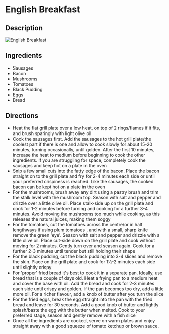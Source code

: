 # English Breakfast

## Description
![English Breakfast](https://www.themealdb.com/images/media/meals/utxryw1511721587.jpg "English Breakfast")

## Ingredients
- Sausages
- Bacon
- Mushrooms
- Tomatoes
- Black Pudding
- Eggs
- Bread

## Directions
- Heat the flat grill plate over a low heat, on top of 2 rings/flames if it fits, and brush sparingly with light olive oil
- Cook the sausages first. Add the sausages to the hot grill plate/the coolest part if there is one and allow to cook slowly for about 15-20 minutes, turning occasionally, until golden. After the first 10 minutes, increase the heat to medium before beginning to cook the other ingredients. If you are struggling for space, completely cook the sausages and keep hot on a plate in the oven
- Snip a few small cuts into the fatty edge of the bacon. Place the bacon straight on to the grill plate and fry for 2-4 minutes each side or until your preferred crispiness is reached. Like the sausages, the cooked bacon can be kept hot on a plate in the oven
- For the mushrooms, brush away any dirt using a pastry brush and trim the stalk level with the mushroom top. Season with salt and pepper and drizzle over a little olive oil. Place stalk-side up on the grill plate and cook for 1-2 minutes before turning and cooking for a further 3-4 minutes. Avoid moving the mushrooms too much while cooking, as this releases the natural juices, making them soggy
- For the tomatoes, cut the tomatoes across the centre/or in half lengthways if using plum tomatoes , and with a small, sharp knife remove the green 'eye'. Season with salt and pepper and drizzle with a little olive oil. Place cut-side down on the grill plate and cook without moving for 2 minutes. Gently turn over and season again. Cook for a further 2-3 minutes until tender but still holding their shape
- For the black pudding, cut the black pudding into 3-4 slices and remove the skin. Place on the grill plate and cook for 1½-2 minutes each side until slightly crispy
- For 'proper' fried bread it's best to cook it in a separate pan. Ideally, use bread that is a couple of days old. Heat a frying pan to a medium heat and cover the base with oil. Add the bread and cook for 2-3 minutes each side until crispy and golden. If the pan becomes too dry, add a little more oil. For a richer flavour, add a knob of butter after you turn the slice
- For the fried eggs, break the egg straight into the pan with the fried bread and leave for 30 seconds. Add a good knob of butter and lightly splash/baste the egg with the butter when melted. Cook to your preferred stage, season and gently remove with a fish slice
- Once all the ingredients are cooked, serve on warm plates and enjoy straight away with a good squeeze of tomato ketchup or brown sauce.
